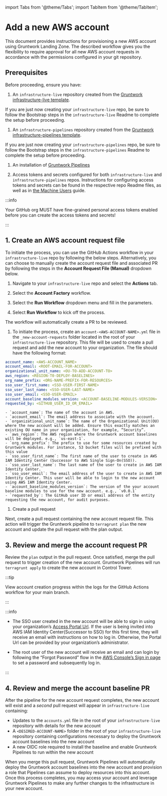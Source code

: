 import Tabs from '@theme/Tabs';
import TabItem from '@theme/TabItem';

# Add a new AWS account

This document provides instructions for provisioning a new AWS account using Gruntwork Landing Zone. The described workflow gives you the flexibility to require approval for all new AWS account requests in accordance with the permissions configured in your git repository.

## Prerequisites

Before proceeding, ensure you have:

1. An `infrastructure-live` repository created from the [Gruntwork infrastructure-live template](/foundations/iac-foundations/initial-setup#infrastructure-live-template).

  If you are just now creating your `infrastructure-live` repo, be sure to follow the Bootstrap steps in the `infrastructure-live` Readme to complete the setup before proceeding. 

1. An `infrastructure-pipelines` repository created from the [Gruntwork infrastructure-pipelines template](/foundations/iac-foundations/initial-setup#infrastructure-pipelines-template).

  If you are just now creating your `infrastructure-pipelines` repo, be sure to follow the Bootstrap steps in the `infrastructure-pipelines` Readme to complete the setup before proceeding. 

1. An installation of [Gruntwork Pipelines](/pipelines/overview)

1. Access tokens and secrets configured for both `infrastructure-live` and `infrastructure-pipelines` repos. Instructions for configuring access tokens and secrets can be found in the respective repo Readme files, as well as in [the Machine Users](/pipelines/security/machine-users) guide.

  :::info

  Your GitHub org MUST have fine-grained personal access tokens enabled before you can create the access tokens and secrets!

  :::

## 1. Create an AWS account request file

  To initiate the process, you can use the GitHub Actions workflow in your `infrastructure-live` repo by following the below steps. Alternatively, you can choose to manually create the account request file and associated PR by following the steps in the **Account Request File (Manual)** dropdown below.

<Tabs groupId="request-aws-account">
<TabItem value="GitHub Action Workflow" label="GitHub Action Workflow" default>

1. Navigate to your `infrastructure-live` repo and select the **Actions** tab.

1. Select the **Account Factory** workflow.

1. Select the **Run Workflow** dropdown menu and fill in the parameters.

1. Select **Run Workflow** to kick off the process.

The workflow will automatically create a PR to be reviewed.

</TabItem>
<TabItem value="Account Request File (Manual)" label="Account Request File (Manual)">

1. To initiate the process, create an `account-<AWS-ACCOUNT-NAME>.yml` file in the `_new-account-requests` folder located in the root of your `infrastructure-live` repository. This file will be used to create a pull request and add the new account to your organization. The file should have the following format:

  ```yaml account-<AWS-ACCOUNT-NAME>.yml
  account_name: <AWS-ACCOUNT_NAME>
  account_email: <ROOT-EMAIL-FOR-ACCOUNT>
  organizational_unit_name: <OU-TO-ADD-ACCOUNT-TO>
  aws_region: <REGION-T0-DEPLOY-BASELINES>
  org_name_prefix: <ORG-NAME-PREFIX-FOR-RESOURCES>
  sso_user_first_name: <SSO-USER-FIRST-NAME>
  sso_user_last_name: <SSO-USER-LAST-NAME>
  sso_user_email: <SSO-USER-EMAIL>
  account_baseline_modules_version: <ACCOUNT-BASELINE-MODULES-VERSION>
  requested_by: <GITHUB_USER_ID_OR_EMAIL>
  ```

    - `account_name`: The name of the account in AWS.
    - `account_email`: The email address to associate with the account.
    - `organizational_unit_name`: The name of the Organizational Unit(OU) where the new account will be added. Ensure this exactly matches an existing OU name in your organization, for example, “Security”.
    - `aws_region`: The AWS region where the Gruntwork account baselines will be deployed. e.g., `us-east-1`.
    - `org_name_prefix`: The prefix to use for some resources created by Gruntwork modules. For instance, S3 bucket files will be prefixed with this value
    - `sso_user_first_name`: The first name of the user to create in AWS IAM Identity Center (Successor to AWS Single Sign-On(SSO)).
    - `sso_user_last_name`: The last name of the user to create in AWS IAM Identity Center.
    - `sso_user_email`: The email address of the user to create in AWS IAM Identity Center. This user will be able to login to the new account using AWS IAM Identity Center.
    - `account_baseline_modules_version`: The version of the your account baseline modules to use for the new account. e.g., `v0.0.1`
    - `requested_by`: The GitHub user ID or email address of the entity requesting the new account, for audit purposes.

1. Create a pull request

  Next, create a pull request containing the new account request file. This action will trigger the Gruntwork pipeline to `terragrunt plan` the new account and update the pull request with the plan output.

</TabItem>
</Tabs>

## 3. Review and merge the account request PR

Review the `plan` output in the pull request. Once satisfied, merge the pull request to trigger creation of the new account. Gruntwork Pipelines will run `terragrunt apply` to create the new account in Control Tower.

:::tip

View account creation progress within the logs for the GitHub Actions workflow for your main branch.

:::

:::info

- The SSO user created in the new account will be able to sign in using your organization’s [Access Portal Url](https://docs.aws.amazon.com/signin/latest/userguide/sign-in-urls-defined.html#access-portal-url). If the user is being invited into AWS IAM Identity Center(Successor to SSO) for this first time, they will receive an email with instructions on how to log in. Otherwise, the Portal Url can be provided by your organization’s administrator.

- The root user of the new account will receive an email and can login by following the “Forgot Password” flow in the [AWS Console’s Sign in page](https://console.aws.amazon.com/) to set a password and subsequently log in.
<!-- https://docs.aws.amazon.com/controltower/latest/userguide/root-login.html -->

:::

## 4. Review and merge the account baseline PR

After the pipeline for the new account request completes, the new account will exist and a _second_ pull request will appear in `infrastructure-live` containing:

- Updates to the `accounts.yml` file in the root of your `infrastructure-live` repository with details for the new account
- A `<DESIRED-ACCOUNT-NAME>` folder in the root of your `infrastructure-live` repository containing configurations necessary to deploy the Gruntwork account baselines into the new account
- A new OIDC role required to install the baseline and enable Gruntwork Pipelines to run within the new account

When you merge this pull request, Gruntwork Pipelines will automatically deploy the Gruntwork account baselines into the new account and provision a role that Pipelines can assume to deploy resources into this account. Once this process completes, you may access your account and leverage Gruntwork Pipelines to make any further changes to the infrastructure in your new account.
